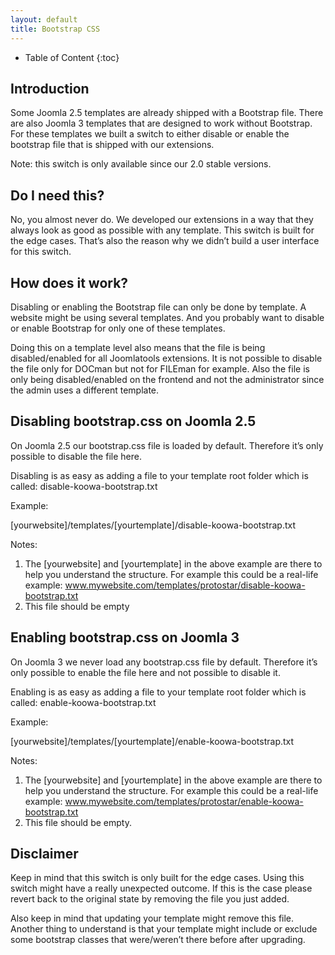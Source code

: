 ```yaml
---
layout: default
title: Bootstrap CSS
---
```


* Table of Content
{:toc}

## Introduction

Some Joomla 2.5 templates are already shipped with a Bootstrap file. There are also Joomla 3 templates that are designed to work without Bootstrap. For these templates we built a switch to either disable or enable the bootstrap file that is shipped with our extensions.

Note: this switch is only available since our 2.0 stable versions.

## Do I need this?

No, you almost never do. We developed our extensions in a way that they always look as good as possible with any template. This switch is built for the edge cases. That’s also the reason why we didn’t build a user interface for this switch.

## How does it work?

Disabling or enabling the Bootstrap file can only be done by template. A website might be using several templates. And you probably want to disable or enable Bootstrap for only one of these templates. 

Doing this on a template level also means that the file is being disabled/enabled for all Joomlatools extensions. It is not possible to disable the file only for DOCman but not for FILEman for example. Also the file is only being disabled/enabled on the frontend and not the administrator since the admin uses a different template.

## Disabling bootstrap.css on Joomla 2.5

On Joomla 2.5 our bootstrap.css file is loaded by default. Therefore it’s only possible to disable the file here.

Disabling is as easy as adding a file to your template root folder which is called: disable-koowa-bootstrap.txt

Example:	

[yourwebsite]/templates/[yourtemplate]/disable-koowa-bootstrap.txt

Notes:

1. The [yourwebsite] and [yourtemplate] in the above example are there to help you understand the structure. For example this could be a real-life example: www.mywebsite.com/templates/protostar/disable-koowa-bootstrap.txt
2. This file should be empty

## Enabling bootstrap.css on Joomla 3

On Joomla 3 we never load any bootstrap.css file by default. Therefore it’s only possible to enable the file here and not possible to disable it.

Enabling is as easy as adding a file to your template root folder which is called: enable-koowa-bootstrap.txt

Example:

[yourwebsite]/templates/[yourtemplate]/enable-koowa-bootstrap.txt

Notes:

1. The [yourwebsite] and [yourtemplate] in the above example are there to help you understand the structure. For example this could be a real-life example: www.mywebsite.com/templates/protostar/enable-koowa-bootstrap.txt
2. This file should be empty.

## Disclaimer

Keep in mind that this switch is only built for the edge cases. Using this switch might have a really unexpected outcome. If this is the case please revert back to the original state by removing the file you just added.

Also keep in mind that updating your template might remove this file. Another thing to understand is that your template might include or exclude some bootstrap classes that were/weren’t there before after upgrading.